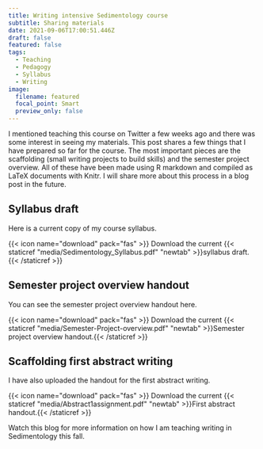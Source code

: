 ```yaml
---
title: Writing intensive Sedimentology course
subtitle: Sharing materials
date: 2021-09-06T17:00:51.446Z
draft: false
featured: false
tags:
  - Teaching
  - Pedagogy
  - Syllabus
  - Writing
image:
  filename: featured
  focal_point: Smart
  preview_only: false
---
```

I mentioned teaching this course on Twitter a few weeks ago and there was some interest in seeing my materials. This post shares a few things that I have prepared so far for the course. The most important pieces are the scaffolding (small writing projects to build skills) and the semester project overview. All of these have been made using R markdown and compiled as LaTeX documents with Knitr. I will share more about this process in a blog post in the future.

## Syllabus draft

Here is a current copy of my course syllabus.

{{< icon name="download" pack="fas" >}} Download the current {{< staticref "media/Sedimentology_Syllabus.pdf" "newtab" >}}syllabus draft.{{< /staticref >}}

## Semester project overview handout

You can see the semester project overview handout here.

{{< icon name="download" pack="fas" >}} Download the current {{< staticref "media/Semester-Project-overview.pdf" "newtab" >}}Semester project overview handout.{{< /staticref >}}

## Scaffolding first abstract writing

I have also uploaded the handout for the first abstract writing.

{{< icon name="download" pack="fas" >}} Download the current {{< staticref "media/Abstract1assignment.pdf" "newtab" >}}First abstract handout.{{< /staticref >}}

Watch this blog for more information on how I am teaching writing in Sedimentology this fall.